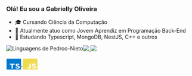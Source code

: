 ### Olá! Eu sou a Gabrielly Oliveira 

- 🎓 Cursando Ciência da Computação
- 🔭 Atualmente atuo como Jovem Aprendiz em Programação Back-End
- 🌱 Estudando Typescript, MongoDB, NestJS, C++ e outros

<div>
  <a href = "https://github.com/GabriellyOlinsc">
    <img src="https://github-readme-stats.vercel.app/api/top-langs/?username=Pedroo-Nietoo&theme=github_dark&langs_count=10&custom_title=Minhas%20Linguagens&title_color=FFFFFF&text__color=FFFFFF&layout=compact&hide=jupyter%20notebook,portugol&exclude_repo=Portfolio-DS&card_width=290" alt="Linguagens de Pedroo-Nieto" align="left" />
  <img height="180em" src="https://github-readme-stats.vercel.app/api?username=GabriellyOlinsc&show_icons=true&theme=github_dar&include_all_commits=true&count_private=true"/>
  <img height="180em" src="https://github-readme-stats.vercel.app/api/top-langs/?username=GabriellyOlinsc&layout=compact&langs_count=16&theme=github_dar"/>
</div>

<div style="display: inline_block"><br>
  <img align="center" alt="Gaby-Ts" height="30" width="40" src="https://raw.githubusercontent.com/devicons/devicon/master/icons/typescript/typescript-plain.svg">
  <img align="center" alt="Gaby-Js" height="30" width="40" src="https://raw.githubusercontent.com/devicons/devicon/master/icons/javascript/javascript-plain.svg">
</div>


